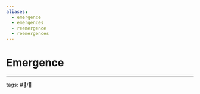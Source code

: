 ```yaml
---
aliases:
  - emergence
  - emergences
  - reemergence
  - reemergences
---
```


# Emergence

---

tags: #📝/🌱